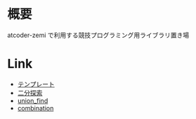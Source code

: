 # 概要

atcoder-zemi で利用する競技プログラミング用ライブラリ置き場

# Link

- [テンプレート](./doc/template.md)
- [二分探索](./doc/binary_search.md)
- [union_find](./doc/union_find.md)
- [combination](./doc/combination.md)
